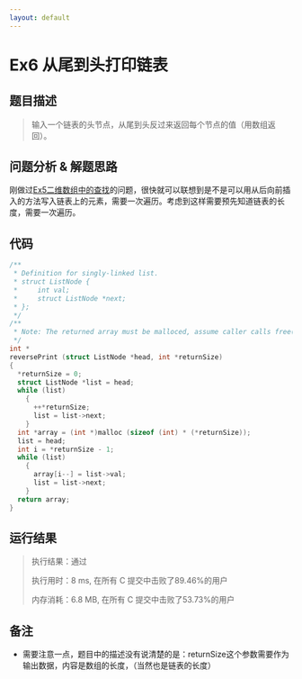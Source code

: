 ```yaml
---
layout: default
---
```


# Ex6 从尾到头打印链表

## 题目描述

>输入一个链表的头节点，从尾到头反过来返回每个节点的值（用数组返回）。

## 问题分析 & 解题思路

刚做过[Ex5二维数组中的查找](./Ex4.html)的问题，很快就可以联想到是不是可以用从后向前插入的方法写入链表上的元素，需要一次遍历。考虑到这样需要预先知道链表的长度，需要一次遍历。

## 代码

```c
/**
 * Definition for singly-linked list.
 * struct ListNode {
 *     int val;
 *     struct ListNode *next;
 * };
 */
/**
 * Note: The returned array must be malloced, assume caller calls free().
 */
int *
reversePrint (struct ListNode *head, int *returnSize)
{
  *returnSize = 0;
  struct ListNode *list = head;
  while (list)
    {
      ++*returnSize;
      list = list->next;
    }
  int *array = (int *)malloc (sizeof (int) * (*returnSize));
  list = head;
  int i = *returnSize - 1;
  while (list)
    {
      array[i--] = list->val;
      list = list->next;
    }
  return array;
}
```

## 运行结果

>执行结果：通过
>
>执行用时：8 ms, 在所有 C 提交中击败了89.46%的用户
>
>内存消耗：6.8 MB, 在所有 C 提交中击败了53.73%的用户

## 备注

- 需要注意一点，题目中的描述没有说清楚的是：returnSize这个参数需要作为输出数据，内容是数组的长度，（当然也是链表的长度）

